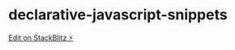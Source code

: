 # declarative-javascript-snippets

[Edit on StackBlitz ⚡️](https://stackblitz.com/edit/declarative-javascript-snippets)